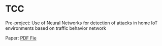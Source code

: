 # TCC
Pre-project: Use of Neural Networks for detection of attacks in home IoT environments based on traffic behavior network

Paper: [PDF Fie](https://github.com/BulletSentence/TCC/releases/download/Paper/TCC1_Leonardo_Almeida.pdf)
